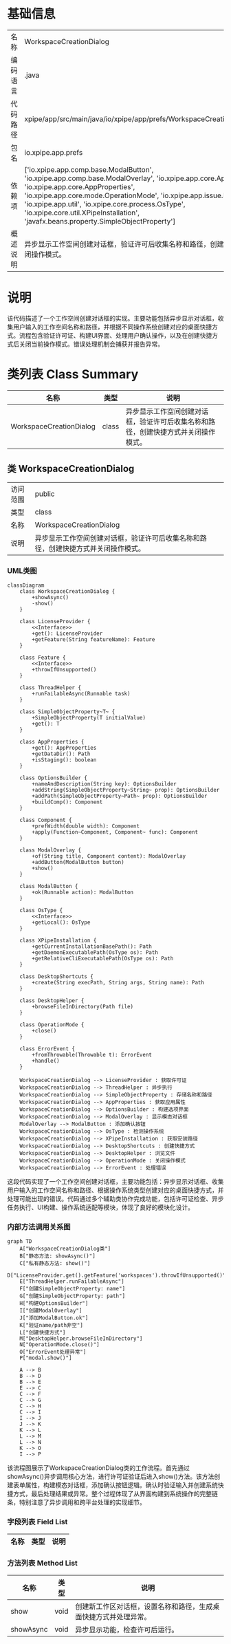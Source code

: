 # 基础信息

|      |      |
|------|------|
| 名称 | WorkspaceCreationDialog |
| 编码语言 | .java |
| 代码路径 | xpipe/app/src/main/java/io/xpipe/app/prefs/WorkspaceCreationDialog.java |
| 包名 | io.xpipe.app.prefs |
| 依赖项 | ['io.xpipe.app.comp.base.ModalButton', 'io.xpipe.app.comp.base.ModalOverlay', 'io.xpipe.app.core.AppFontSizes', 'io.xpipe.app.core.AppProperties', 'io.xpipe.app.core.mode.OperationMode', 'io.xpipe.app.issue.ErrorEvent', 'io.xpipe.app.util', 'io.xpipe.core.process.OsType', 'io.xpipe.core.util.XPipeInstallation', 'javafx.beans.property.SimpleObjectProperty'] |
| 概述说明 | 异步显示工作空间创建对话框，验证许可后收集名称和路径，创建快捷方式并关闭操作模式。 |

# 说明

该代码描述了一个工作空间创建对话框的实现。主要功能包括异步显示对话框，收集用户输入的工作空间名称和路径，并根据不同操作系统创建对应的桌面快捷方式。流程包含验证许可证、构建UI界面、处理用户确认操作，以及在创建快捷方式后关闭当前操作模式。错误处理机制会捕获并报告异常。

# 类列表 Class Summary

| 名称   | 类型  | 说明 |
|-------|------|-------------|
| WorkspaceCreationDialog | class | 异步显示工作空间创建对话框，验证许可后收集名称和路径，创建快捷方式并关闭操作模式。 |



## 类 WorkspaceCreationDialog

|      |      |
|------|------|
| 访问范围 | public |
| 类型 | class |
| 名称 | WorkspaceCreationDialog |
| 说明 | 异步显示工作空间创建对话框，验证许可后收集名称和路径，创建快捷方式并关闭操作模式。 |


### UML类图

```mermaid
classDiagram
    class WorkspaceCreationDialog {
        +showAsync()
        -show()
    }

    class LicenseProvider {
        <<Interface>>
        +get(): LicenseProvider
        +getFeature(String featureName): Feature
    }

    class Feature {
        <<Interface>>
        +throwIfUnsupported()
    }

    class ThreadHelper {
        +runFailableAsync(Runnable task)
    }

    class SimpleObjectProperty~T~ {
        +SimpleObjectProperty(T initialValue)
        +get(): T
    }

    class AppProperties {
        +get(): AppProperties
        +getDataDir(): Path
        +isStaging(): boolean
    }

    class OptionsBuilder {
        +nameAndDescription(String key): OptionsBuilder
        +addString(SimpleObjectProperty~String~ prop): OptionsBuilder
        +addPath(SimpleObjectProperty~Path~ prop): OptionsBuilder
        +buildComp(): Component
    }

    class Component {
        +prefWidth(double width): Component
        +apply(Function~Component, Component~ func): Component
    }

    class ModalOverlay {
        +of(String title, Component content): ModalOverlay
        +addButton(ModalButton button)
        +show()
    }

    class ModalButton {
        +ok(Runnable action): ModalButton
    }

    class OsType {
        <<Interface>>
        +getLocal(): OsType
    }

    class XPipeInstallation {
        +getCurrentInstallationBasePath(): Path
        +getDaemonExecutablePath(OsType os): Path
        +getRelativeCliExecutablePath(OsType os): Path
    }

    class DesktopShortcuts {
        +create(String execPath, String args, String name): Path
    }

    class DesktopHelper {
        +browseFileInDirectory(Path file)
    }

    class OperationMode {
        +close()
    }

    class ErrorEvent {
        +fromThrowable(Throwable t): ErrorEvent
        +handle()
    }

    WorkspaceCreationDialog --> LicenseProvider : 获取许可证
    WorkspaceCreationDialog --> ThreadHelper : 异步执行
    WorkspaceCreationDialog --> SimpleObjectProperty : 存储名称和路径
    WorkspaceCreationDialog --> AppProperties : 获取应用属性
    WorkspaceCreationDialog --> OptionsBuilder : 构建选项界面
    WorkspaceCreationDialog --> ModalOverlay : 显示模态对话框
    ModalOverlay --> ModalButton : 添加确认按钮
    WorkspaceCreationDialog --> OsType : 检测操作系统
    WorkspaceCreationDialog --> XPipeInstallation : 获取安装路径
    WorkspaceCreationDialog --> DesktopShortcuts : 创建快捷方式
    WorkspaceCreationDialog --> DesktopHelper : 浏览文件
    WorkspaceCreationDialog --> OperationMode : 关闭操作模式
    WorkspaceCreationDialog --> ErrorEvent : 处理错误
```

这段代码实现了一个工作空间创建对话框，主要功能包括：异步显示对话框、收集用户输入的工作空间名称和路径、根据操作系统类型创建对应的桌面快捷方式，并处理可能出现的错误。代码通过多个辅助类协作完成功能，包括许可证检查、异步任务执行、UI构建、操作系统适配等模块，体现了良好的模块化设计。


### 内部方法调用关系图

```mermaid
graph TD
    A["WorkspaceCreationDialog类"]
    B["静态方法: showAsync()"]
    C["私有静态方法: show()"]
    D["LicenseProvider.get().getFeature('workspaces').throwIfUnsupported()"]
    E["ThreadHelper.runFailableAsync"]
    F["创建SimpleObjectProperty: name"]
    G["创建SimpleObjectProperty: path"]
    H["构建OptionsBuilder"]
    I["创建ModalOverlay"]
    J["添加ModalButton.ok"]
    K["验证name/path非空"]
    L["创建快捷方式"]
    M["DesktopHelper.browseFileInDirectory"]
    N["OperationMode.close()"]
    O["ErrorEvent处理异常"]
    P["modal.show()"]

    A --> B
    B --> D
    B --> E
    E --> C
    C --> F
    C --> G
    C --> H
    C --> I
    I --> J
    J --> K
    K --> L
    L --> M
    L --> N
    K --> O
    I --> P
```

该流程图展示了WorkspaceCreationDialog类的工作流程。首先通过showAsync()异步调用核心方法，进行许可证验证后进入show()方法。该方法创建表单属性，构建模态对话框，添加确认按钮逻辑。确认时验证输入并创建系统快捷方式，最后处理结果或异常。整个过程体现了从界面构建到系统操作的完整链条，特别注意了异步调用和跨平台处理的实现细节。

### 字段列表 Field List

| 名称  | 类型  | 说明 |
|-------|-------|------|

### 方法列表 Method List

| 名称  | 类型  | 说明 |
|-------|-------|------|
| show | void | 创建新工作区对话框，设置名称和路径，生成桌面快捷方式并处理异常。 |
| showAsync | void | 异步显示功能，检查许可后运行。 |




